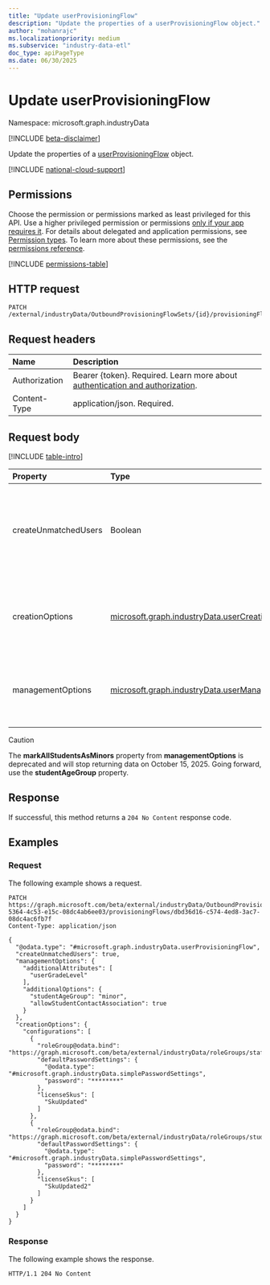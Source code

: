 ```yaml
---
title: "Update userProvisioningFlow"
description: "Update the properties of a userProvisioningFlow object."
author: "mohanrajc"
ms.localizationpriority: medium
ms.subservice: "industry-data-etl"
doc_type: apiPageType
ms.date: 06/30/2025
---
```


# Update userProvisioningFlow

Namespace: microsoft.graph.industryData

[!INCLUDE [beta-disclaimer](../../includes/beta-disclaimer.md)]

Update the properties of a [userProvisioningFlow](../resources/industrydata-userprovisioningflow.md) object.

[!INCLUDE [national-cloud-support](../../includes/global-only.md)]

## Permissions

Choose the permission or permissions marked as least privileged for this API. Use a higher privileged permission or permissions [only if your app requires it](/graph/permissions-overview#best-practices-for-using-microsoft-graph-permissions). For details about delegated and application permissions, see [Permission types](/graph/permissions-overview#permission-types). To learn more about these permissions, see the [permissions reference](/graph/permissions-reference).

<!-- {
  "blockType": "permissions",
  "name": "industrydata-userprovisioningflow-update-permissions"
}
-->

[!INCLUDE [permissions-table](../includes/permissions/industrydata-userprovisioningflow-update-permissions.md)]

## HTTP request

<!-- {
  "blockType": "ignored"
}
-->

```http
PATCH /external/industryData/OutboundProvisioningFlowSets/{id}/provisioningFlows/{id}
```

## Request headers

| Name          | Description                 |
| :------------ | :-------------------------- |
| Authorization |Bearer {token}. Required. Learn more about [authentication and authorization](/graph/auth/auth-concepts).|
| Content-Type  | application/json. Required. |

## Request body

[!INCLUDE [table-intro](../../includes/update-property-table-intro.md)]

| Property             | Type                                                                        | Description                                                                                 |
| :------------------- | :-------------------------------------------------------------------------- | :------------------------------------------------------------------------------------------ |
| createUnmatchedUsers | Boolean                                                                     | A Boolean choice indicating whether unmatched users should be created or ignored. Optional. |
            |
| creationOptions      | [microsoft.graph.industryData.userCreationOptions](../resources/industrydata-usercreationoptions.md)     | The different management choices for the new users to be provisioned. Optional.             |
| managementOptions    | [microsoft.graph.industryData.userManagementOptions](../resources/industrydata-usermanagementoptions.md) | The different attribute choices for all the users to be considered. Required.               |   

> [!CAUTION]
> The **markAllStudentsAsMinors** property from **managementOptions** is deprecated and will stop returning data on October 15, 2025. Going forward, use the **studentAgeGroup** property.

## Response

If successful, this method returns a `204 No Content` response code.

## Examples

### Request

The following example shows a request.

<!-- {
  "blockType": "request",
  "name": "update_userprovisioningflow"
}
-->

```http
PATCH https://graph.microsoft.com/beta/external/industryData/OutboundProvisioningFlowSets/9ab41255-5364-4c53-e15c-08dc4ab6ee03/provisioningFlows/dbd36d16-c574-4ed8-3ac7-08dc4ac6fb7f
Content-Type: application/json

{
  "@odata.type": "#microsoft.graph.industryData.userProvisioningFlow",
  "createUnmatchedUsers": true,
  "managementOptions": {
    "additionalAttributes": [
      "userGradeLevel"
    ],
    "additionalOptions": {
      "studentAgeGroup": "minor",
      "allowStudentContactAssociation": true
    }
  },
  "creationOptions": {
    "configurations": [
      {
        "roleGroup@odata.bind": "https://graph.microsoft.com/beta/external/industryData/roleGroups/staff",
        "defaultPasswordSettings": {
          "@odata.type": "#microsoft.graph.industryData.simplePasswordSettings",
          "password": "********"
        },
        "licenseSkus": [
          "SkuUpdated"
        ]
      },
      {
        "roleGroup@odata.bind": "https://graph.microsoft.com/beta/external/industryData/roleGroups/students",
        "defaultPasswordSettings": {
          "@odata.type": "#microsoft.graph.industryData.simplePasswordSettings",
          "password": "********"
        },
        "licenseSkus": [
          "SkuUpdated2"
        ]
      }
    ]
  }
}
```

### Response

The following example shows the response.

<!-- {
  "blockType": "response",
  "truncated": true
}
-->

```http
HTTP/1.1 204 No Content
```
